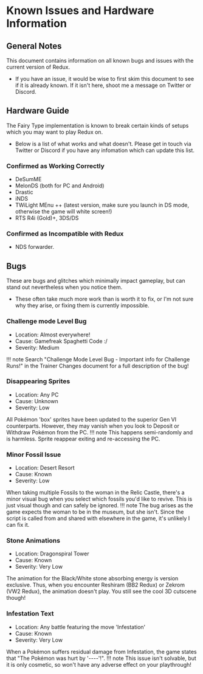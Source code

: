 # Known Issues and Hardware Information
## General Notes
This document contains information on all known bugs and issues with the current version of Redux.

 - If you have an issue, it would be wise to first skim this document to see if it is already known. If it isn't here, shoot me a message on Twitter or Discord.



## Hardware Guide

The Fairy Type implementation is known to break certain kinds of setups which you may want to play Redux on.
 
 - Below is a list of what works and what doesn't. Please get in touch via Twitter or Discord if you have any infomation which can update this list.


### Confirmed as Working Correctly
 
 - DeSumME
 - MelonDS (both for PC and Android)
 - Drastic
 - iNDS
 - TWiLight MEnu ++ (latest version, make sure you launch in DS mode, otherwise the game will white screen!)
 - RTS R4i (Gold)+, 3DS/DS

### Confirmed as Incompatible with Redux

 - NDS forwarder.


## Bugs

These are bugs and glitches which minimally impact gameplay, but can stand out nevertheless when you notice them.

 - These often take much more work than is worth it to fix, or I'm not sure why they arise, or fixing them is currently impossible.


### Challenge mode Level Bug

- Location: Almost everywhere!
- Cause: Gamefreak Spaghetti Code :/
- Severity: Medium

!!! note
    Search "Challenge Mode Level Bug - Important info for Challenge Runs!" in the Trainer Changes document for a full description of the bug!


### Disappearing Sprites

- Location: Any PC
- Cause: Unknown
- Severity: Low

All Pokémon 'box' sprites have been updated to the superior Gen VI counterparts. However, they may vanish when you look to Deposit or Withdraw Pokémon from the PC.
!!! note
    This happens semi-randomly and is harmless. Sprite reappear exiting and re-accessing the PC.
 
 
### Minor Fossil Issue

- Location: Desert Resort
- Cause: Known
- Severity: Low

When taking multiple Fossils to the woman in the Relic Castle, there's a minor visual bug when you select which fossils you'd like to revive. This is just visual though and can safely be ignored.
!!! note
    The bug arises as the game expects the woman to be in the museum, but she isn't. Since the script is called from and shared with elsewhere in the game, it's unlikely I can fix it.
 
 
### Stone Animations

- Location: Dragonspiral Tower
- Cause: Known
- Severity: Very Low

The animation for the Black/White stone absorbing energy is version exclusive. Thus, when you encounter Reshiram (BB2 Redux) or Zekrom (VW2 Redux), the animation doesn't play. You still see the cool 3D cutscene though!


### Infestation Text

- Location: Any battle featuring the move 'Infestation'
- Cause: Known
- Severity: Very Low

When a Pokémon suffers residual damage from Infestation, the game states that "The Pokémon was hurt by '----'!".
!!! note
    This issue isn't solvable, but it is only cosmetic, so won't have any adverse effect on your playthrough!